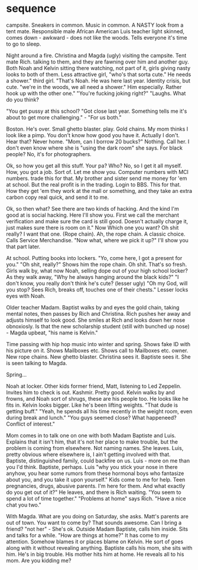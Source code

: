 # sequence #

campsite. Sneakers in common. Music in common. A NASTY look from a tent mate. Responsible male African American Luis teacher light skinned, comes down - awkward - does not like the woods. Tells everyone it's time to go to sleep.

Night around a fire. Christina and Magda (ugly) visiting the campsite. Tent mate Rich. talking to them, and they are fawning over him and another guy. Both Noah and Kelvin sitting there watching, not part of it, girls giving nasty looks to both of them.  Less attractive girl, "who's that sorta cute." He needs a shower." third girl. "That's Noah. He was here last year. Identity crisis, but cute. "we're in the woods, we all need a shower." Him especially. Rather hook up with the other one." "You're fucking joking right?" "Laughs. What do you think?

"You get pussy at this school? "Got close last year. Something tells me it's about to get more challenging." - "For us both."

Boston. He's over. Small ghetto blaster. play. Gold chains. My mom thinks I look like a pimp. You don't know how good you have it. Actually I don't. Hear that? Never home. "Mom, can I borrow 20 bucks?" Nothing. Call her. I don't even know where she is "using the dark room" she says. For black people? No, it's for photographers.

Ok, so how you get all this stuff. Your pa? Who? No, so I get it all myself. How, you got a job. Sort of. Let me show you. Computer numbers with MCI numbers. trade this for that. My brother and sister send me money for 'em at school. But the real profit is in the trading. Login to BBS. This for that. How they get 'em they work at the mall or something, and they take an extra carbon copy real quick, and send it to me.

Ok, so then what? See there are two kinds of hacking. And the kind I'm good at is social hacking. Here I'll show you. First we call the merchant verification and make sure the card is still good. Doesn't actually charge it, just makes sure there is room on it." Now Which one you want? Oh shit really? I want that one. (Rope chain). Ah, the rope chain. A classic choice. Calls Service Merchandise. "Now what, where we pick it up?" I'll show you that part later.

 At school. Putting books into lockers. "Yo, come here, I got a present for you." "Oh shit, really?" Shows him the rope chain. Oh shit. That's so fresh. Girls walk by, what now Noah, selling dope out of your high school locker? As they walk away, "Why he always hanging around the black kids?" "I don't know, you really don't think he's cute? (lesser ugly) "Oh my God, will you stop? Sees Rich, breaks off, touches one of their chests." Lesser locks eyes with Noah.

Older teacher Madam. Baptist walks by and eyes the gold chain, taking mental notes, then passes by Rich and Christina. Rich pushes her away and adjusts himself to look good. She smiles at Rich and looks down her nose obnoxiosly. Is that the new scholarship student (still with bunched up nose) - Magda upbeat, "his name is Kelvin."

Time passing with hip hop music into winter and spring. Shows fake ID with his picture on it. Shows Mailboxes etc. Shows call to Mailboxes etc. owner. New rope chains. New ghetto blaster. Christina sees it. Baptiste sees it. She is seen talking to Magda.

Spring...

Noah at locker. Other kids former friend, Matt, listening to Led Zeppelin. Invites him to check is out. Kashmir. Pretty good. Kelvin walks by and frowns, and Noah sort of shrugs, these are his people too. He looks like he fits in. Kelvin looks bigger. Like he's been lifting weights. "That dude is getting buff." "Yeah, he spends all his time recently in the weight room, even during break and lunch." "You guys seemed close? What happeneed? Conflict of interest."

Mom comes in to talk one on one with both Madam Baptiste and Luis. Explains that it isn't him, that it's not her place to make trouble, but the problem is coming from elsewhere. Not naming names. She leaves. Luis, pretty obvious where elsewhere is, I ain't getting involved with that. Baptiste, distinguished family, could backfire on us. Luis - more on me than you I'd think. Baptiste, perhaps. Luis "why you stick your nose in there anyhow, you hear some rumors from these hormonal boys who fantasize about you, and you take it upon yourself." Kids come to me for help. Teen pregnancies, drugs, abusive parents. I'm here for them. And what exactly do you get out of it?" He leaves, and there is Rich waiting. "You seem to spend a lot of time together." "Problems at home" says Rich. "Have a nice chat you two."

With Magda. What are you doing on Saturday, she asks. Matt's parents are out of town. You want to come by? That sounds awesome. Can I bring a friend? "not her" - She's ok. Outside Madam Baptiste, calls him inside. Sits and talks for a while. "How are things at home?" It has come to my attention. Somehow blames it or places blame on Kelvin. He sort of goes along with it without revealing anything. Baptiste calls his mom, she sits with him. He's in big trouble. His mother hits him at home. He reveals all to his mom. Are you kidding me?




